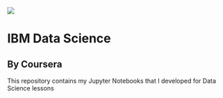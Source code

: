 <img src="https://d3njjcbhbojbot.cloudfront.net/api/utilities/v1/imageproxy/http://coursera-university-assets.s3.amazonaws.com/bb/f5ced2bdd4437aa79f00eb1bf7fbf0/IBM-Logo-Blk---Square.png?auto=format%2Ccompress&dpr=1&w=56px&h=56px&auto=format%2Ccompress&dpr=1&w=&h=">

# IBM Data Science
## By Coursera
This repository contains my Jupyter Notebooks that I developed for Data Science lessons
